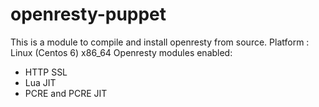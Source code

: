 # openresty-puppet
This is a module to compile and install openresty from source.
Platform : Linux (Centos 6) x86_64
Openresty modules enabled: 
- HTTP SSL
- Lua JIT
- PCRE and PCRE JIT
